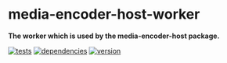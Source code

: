 # media-encoder-host-worker

**The worker which is used by the media-encoder-host package.**

[![tests](https://img.shields.io/travis/chrisguttandin/media-encoder-host-worker/master.svg?style=flat-square)](https://travis-ci.org/chrisguttandin/media-encoder-host-worker)
[![dependencies](https://img.shields.io/david/chrisguttandin/media-encoder-host-worker.svg?style=flat-square)](https://www.npmjs.com/package/media-encoder-host-worker)
[![version](https://img.shields.io/npm/v/media-encoder-host-worker.svg?style=flat-square)](https://www.npmjs.com/package/media-encoder-host-worker)
